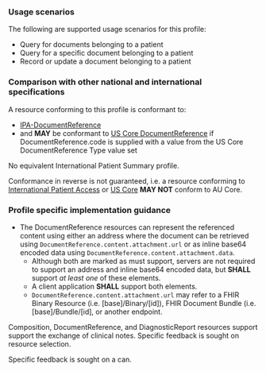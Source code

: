 ### Usage scenarios

The following are supported usage scenarios for this profile:

- Query for documents belonging to a patient
- Query for a specific document belonging to a patient
- Record or update a document belonging to a patient


### Comparison with other national and international specifications

A resource conforming to this profile is conformant to:
- [IPA-DocumentReference](http://hl7.org/fhir/uv/ipa/StructureDefinition/ipa-documentreference)
- and **MAY** be conformant to [US Core DocumentReference](http://hl7.org/fhir/us/core/StructureDefinition/us-core-documentreference) if DocumentReference.code is supplied with a value from the US Core DocumentReference Type value set

No equivalent International Patient Summary profile.

Conformance in reverse is not guaranteed, i.e. a resource conforming to [International Patient Access](https://build.fhir.org/ig/HL7/fhir-ipa) or [US Core](http://hl7.org/fhir/us/core) **MAY NOT** conform to AU Core.


### Profile specific implementation guidance
- The DocumentReference resources can represent the referenced content using either an address where the document can be retrieved using `DocumentReference.content.attachment.url` or as inline base64 encoded data using `DocumentReference.content.attachment.data`.
    -  Although both are marked as must support, servers are not required to support an address and inline base64 encoded data, but **SHALL** support *at least one* of these elements.
    -  A client application **SHALL** support both elements.
    -  `DocumentReference.content.attachment.url` may refer to a FHIR Binary Resource (i.e. [base]/Binary/[id]), FHIR Document Bundle (i.e. [base]/Bundle/[id], or another endpoint.

<p class="stu-note">Composition, DocumentReference, and DiagnosticReport resources support support the exchange of clinical notes. Specific feedback is sought on resource selection.</p>

<p class="stu-note">Specific feedback is sought on a can.</p>



